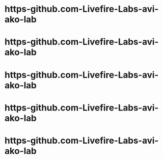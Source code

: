 # https-github.com-Livefire-Labs-avi-ako-lab
# https-github.com-Livefire-Labs-avi-ako-lab
# https-github.com-Livefire-Labs-avi-ako-lab
# https-github.com-Livefire-Labs-avi-ako-lab
# https-github.com-Livefire-Labs-avi-ako-lab
